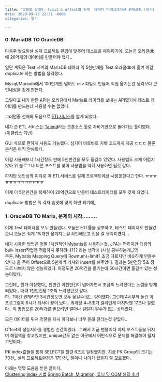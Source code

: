 ```yaml
---
title: "오늘의 삽질9. limit & offset의 한계  데이터 마이그레이션 현재상황 (일기)
date: 2020-09-25 22:31 -0000
categories: 일기

---
```

### 0. MariaDB TO OracleDB

다음주 월요일날 실제 프로젝트 환경에 맞추어 테스트를 해야하기에,  오늘은 오라클db에 20억개의 데이터를 만들어야 했다..   

일단 계획은 Test 서버의 MariaDB 데이터 약 5천만개를 Test 오라클db에 옮겨 이걸 duplicate 하는 방법을 생각했다.  

Mysql/Mariadb에서 100만개만 넘어도 csv 파일로 만들어 직접 옮기는건 생각보다 큰 인내심을 갖게 만든다.   

그렇다고 내가 만든 API는 오라클에서 Maria로 데이터를 보내는 API였기에 테스트 데이터를 만드는데 사용할 수는 없었다.   

그러던중 선배의 도움으로 [ETL서비스](https://itholic.github.io/etl/)를 알게 되었다.     

내가 쓴 ETL 서비스는 [Talend](https://medium.com/@top100itw/etl-talend-%EC%86%8C%EA%B0%9C-%EB%B0%8F-%EC%82%AC%EC%9A%A9%EA%B8%B0-d8ea38d424ba)라는 오픈소스 툴로 자바기반으로 돌아가는 툴이였다. (이클립스 기반)  

GUI 식으로 편하게 사용도 가능했다. 심지어 바로바로 자바 코드까지 제공 ㄷㄷㄷ 물론 분석은 아직 안해봤다.   

이걸 사용해보니 1시간정도 만에 5천만건을 모두 옮길수 있었다.  사용법도 크게 어렵지 않아 위 블로그나 다른 포스트를 찾아 사용법을 익혀 사용하면 될것 같다.   

하지만 보안상의 이유로 이 ETL서비스를 실제 프로젝트에선 사용못한다고 한다. ㅠㅠㅠㅠㅠㅠㅠㅠㅠㅠㅠㅠㅠ   
 
이제 이 5천만건을 복제하여 20억건으로 만들어 테스트데이터를 모두 갖게 되었다.  

duplicate 방법은 뭐 각자 입맛에 맞게 하면 되기에,,  



### 1. OracleDB TO Maria, 문제의 시작.........

이제 Test 데이터를 모두 만들었다.  오늘은 ETL툴을 공부하고, 테스트 데이터도 만들었으니 오늘은 적게 1억개만 옮겨지는걸 확인해보고 집을 갈 생각이였다...   

내가 사용한 방법은 정말 1차원적인 Mybatis를 사용하는것, JPA는 편하지만 대량의 bulk insert작업엔 적합하지 못하려나??? 라는 생각에 (사실 공부하는게,,??)  
무튼, Mybatis Mapping Query에 Rownum(=limit? 조금 다르지만 비슷하게 만들수 있다.) 을 주어 Offset으로 5만개씩 가져와 insert를 해주었다. 결과는 5만건당 5초 정도로 나쁘지 않은 성능이였다. 이정도면 20억건을 옮기는데 50시간이면 옮길수 있는 성능이였다.   

그런데,, 뭔가 이상했다,, 천만건 이천만건이 넘어가면서 조금씩 느려졌다는 느낌을 받게 되었다.. 대략 1천만건당 1초씩 느려졌던것 같다.  
하.. 1억건 원래라면 3시간정도면 모두 옮길수 있는 양이였다.  그런데 4시부터 돌린 이 프로그램이 9시가 되서야 끝이 났다.. 쿼리당 4~5초가 걸리던게 마지막엔 17초나 걸렸다.. 이 방법으론 20억개를 받으려면 얼마나 걸릴지 알수가 없는 상태였다..  

모든 데이터를 뒤져 정렬을 다시 하다보니 너무 올래 걸리는것 같았다..  

Offset의 성능저하를 경험한 순간이였다..  그래서 지금 맨붕이다 이제 포스트들을 뒤지며 해결책을 찾고있지만, unique값도 없는 이곳에서 어떤식으로 문제를 해결해야 될지 고민이다.  

PK  index값들을 통해 SELECT을 할땐 6초로 일정했지만, 지금 PK Group의 크기는 70건,, 실제 프로젝트환경은 17만건,, 얼마나 차이가 있을지 잘 모르겠다.  

아래는 몇몇 도움을 받은 글이다.  
[Clustering index 기법](https://elky84.github.io/2018/10/05/mysql/)
[Spring Batch, Migration, 튜닝 및 OOM 해결 후기 ](https://www.4te.co.kr/891?fbclid=IwAR25fKjxo41GVc-ZWFydYQf34WqQTpky_vlZmPOBNYqxDeLj8qoxWwThj9I)

